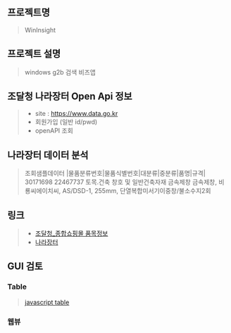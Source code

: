 ## 프로젝트명
>WinInsight

## 프로젝트 설명
> windows g2b 검색 비즈앱

## 조달청 나라장터 Open Api 정보
>+ site : https://www.data.go.kr
>+ 회원가입 (일반 id/pwd)
>+ openAPI 조회

## 나라장터 데이터 분석
>조회샘플데이터
|물품분류번호|물품식별번호|대분류|중분류|품명|규격|
30171698	22467737	토목.건축	창호 및 일반건축자재	금속제창	금속제창, 비룡씨에이치씨, AS/DSD-1, 255mm, 단열복합미서기이중창/불소수지2회


## 링크
>+ [조달청_종합쇼핑몰 품목정보](http://www.data.go.kr/dataset/3070383/openapi.do)
>+ [나라장터](http://shopping.g2b.go.kr/)








## GUI 검토

### Table
> [javascript table](https://jspreadsheets.com/ui-grid.html)

### 웹뷰



